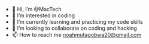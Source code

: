 - 👋 Hi, I’m @MacTech
- 👀 I’m interested in coding
- 🌱 I’m currently learning and practicing my code skills
- 💞️ I’m looking to collaborate on coding and hacking
- 📫 How to reach me noahmutagobwa20@gmail.com

<!---
MacNoah/MacNoah is a ✨ special ✨ repository because its `README.md` (this file) appears on your GitHub profile.
You can click the Preview link to take a look at your changes.
--->

